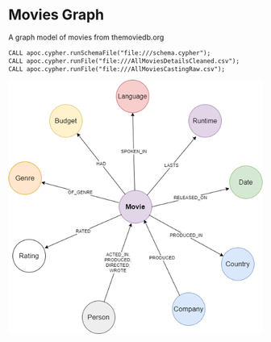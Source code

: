 # Movies Graph
 A graph model of movies  from themoviedb.org



```
CALL apoc.cypher.runSchemaFile("file:///schema.cypher");
CALL apoc.cypher.runFile("file:///AllMoviesDetailsCleaned.csv");
CALL apoc.cypher.runFile("file:///AllMoviesCastingRaw.csv");
```

![](./visual/movies-graph.png)